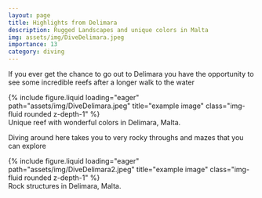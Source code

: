 ```yaml
---
layout: page
title: Highlights from Delimara
description: Rugged Landscapes and unique colors in Malta 
img: assets/img/DiveDelimara.jpeg
importance: 13
category: diving
---
```


If you ever get the chance to go out to Delimara you have the opportunity to see some incredible reefs after a longer walk to the water

<div class="row">
    <div class="col-sm mt-3 mt-md-0">
        {% include figure.liquid loading="eager" path="assets/img/DiveDelimara.jpeg" title="example image" class="img-fluid rounded z-depth-1" %}
    </div>
</div>
<div class="caption">
 Unique reef with wonderful colors in Delimara, Malta.
</div>

Diving around here takes you to very rocky throughs and mazes that you can explore

<div class="row">
    <div class="col-sm mt-3 mt-md-0">
        {% include figure.liquid loading="eager" path="assets/img/DiveDelimara2.jpeg" title="example image" class="img-fluid rounded z-depth-1" %}
    </div>
</div>
<div class="caption">
 Rock structures in Delimara, Malta.
</div>
